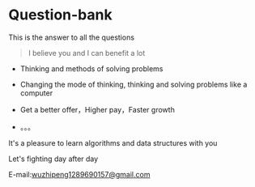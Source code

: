 # Question-bank

This is the answer to all the questions

>I believe you and I can benefit a lot

* Thinking and methods of solving problems

* Changing the mode of thinking, thinking and solving problems like a computer

* Get a better offer，Higher pay，Faster growth

* 。。。

It's a pleasure to learn algorithms and data structures with you

Let's fighting day after day

E-mail:wuzhipeng1289690157@gmail.com
